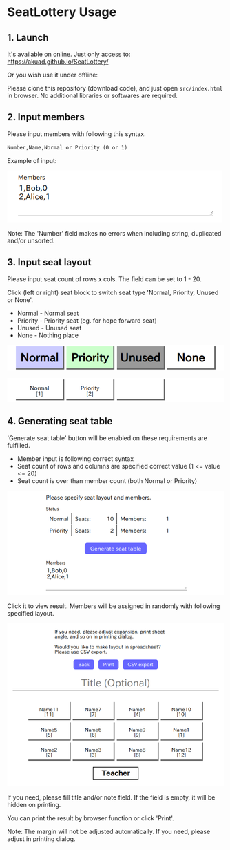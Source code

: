 # SeatLottery Usage

## 1. Launch

It's available on online. Just only access to: <https://akuad.github.io/SeatLottery/>

Or you wish use it under offline:

Please clone this repository (download code), and just open `src/index.html` in browser. No additional libraries or softwares are required.

## 2. Input members

Please input members with following this syntax.

```txt
Number,Name,Normal or Priority (0 or 1)
```

Example of input:

![Screen - Member input](images-en/screen-en-2-member.webp)

Note: The 'Number' field makes no errors when including string, duplicated and/or unsorted.

## 3. Input seat layout

Please input seat count of rows x cols. The field can be set to 1 - 20.

Click (left or right) seat block to switch seat type 'Normal, Priority, Unused or None'.

* Normal - Normal seat
* Priority - Priority seat (eg. for hope forward seat)
* Unused - Unused seat
* None - Nothing place

![Screen - Seat sample (edit)](./images-en/screen-en-3-seatedit.webp)

![Screen - Seat sample (result)](./images-en/screen-en-4-seatsample.webp)

## 4. Generating seat table

'Generate seat table' button will be enabled on these requirements are fulfilled.

* Member input is following correct syntax
* Seat count of rows and columns are specified correct value (1 <= value <= 20)
* Seat count is over than member count (both Normal or Priority)

![Screen - Seat table generate](./images-en/screen-en-5-generate.webp)

Click it to view result. Members will be assigned in randomly with following specified layout.

![Screen - Result](./images-en/screen-en-6-result.webp)

If you need, please fill title and/or note field. If the field is empty, it will be hidden on printing.

You can print the result by browser function or click 'Print'.

Note: The margin will not be adjusted automatically. If you need, please adjust in printing dialog.
